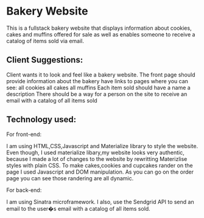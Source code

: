 
# Bakery Website

 This is a fullstack bakery website that displays information about cookies, cakes and muffins offered for sale as well as enables someone to receive a catalog of items sold via email.

## Client Suggestions:

Client wants it to look and feel like a bakery website. 
The front page should provide information about the bakery
have links to pages where you can see:
all cookies
all cakes
all muffins
Each item sold should have
a name
a description
There should be a way for a person on the site to receive an email with a catalog of all items sold

## Technology used:

For front-end:

I am using HTML,CSS,Javascript and Materialize library to style the website. Even though, I used materialize libary,my website looks very authentic, because I made a lot of changes to the website by rewritting Materizlise styles with plain CSS. To make cakes,cookies and cupcakes rander on the page I used Javascript and DOM manipulation. As you can go on the order page you can see those randering are all dynamic.

For back-end:

I am using Sinatra microframework. I also, use the Sendgrid API to send an email to the user�s email with a catalog of all items sold. 

